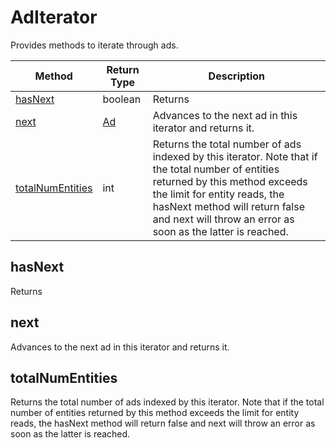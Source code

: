 # AdIterator
Provides methods to iterate through ads.

|Method|Return Type|Description|
|-|-|-
[hasNext]('#hasNext')|boolean|Returns <br />
[next]('#next')|[Ad](./Ad)|Advances to the next ad in this iterator and returns it.<br />
[totalNumEntities]('#totalNumEntities')|int|Returns the total number of ads indexed by this iterator. Note that if the total number of entities returned by this method exceeds the limit for entity reads, the hasNext method will return false and next will throw an error as soon as the latter is reached.<br />

<a name="hasNext"></a>
## hasNext
Returns 


<a name="next"></a>
## next
Advances to the next ad in this iterator and returns it.


<a name="totalNumEntities"></a>
## totalNumEntities
Returns the total number of ads indexed by this iterator. Note that if the total number of entities returned by this method exceeds the limit for entity reads, the hasNext method will return false and next will throw an error as soon as the latter is reached.


